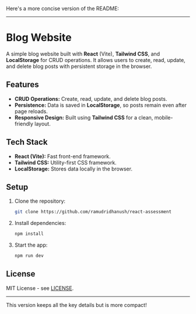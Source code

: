 Here's a more concise version of the README:

---

# Blog Website

A simple blog website built with **React** (Vite), **Tailwind CSS**, and **LocalStorage** for CRUD operations. It allows users to create, read, update, and delete blog posts with persistent storage in the browser.

## Features

- **CRUD Operations:** Create, read, update, and delete blog posts.
- **Persistence:** Data is saved in **LocalStorage**, so posts remain even after page reloads.
- **Responsive Design:** Built using **Tailwind CSS** for a clean, mobile-friendly layout.

## Tech Stack

- **React (Vite):** Fast front-end framework.
- **Tailwind CSS:** Utility-first CSS framework.
- **LocalStorage:** Stores data locally in the browser.

## Setup

1. Clone the repository:
   ```bash
   git clone https://github.com/ramudridhanush/react-assessment
   ```
   
2. Install dependencies:
   ```bash
   npm install
   ```

3. Start the app:
   ```bash
   npm run dev
   ```

## License

MIT License - see [LICENSE](LICENSE).

---

This version keeps all the key details but is more compact!